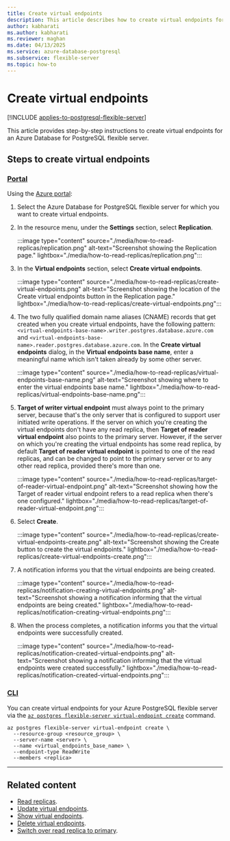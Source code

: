 ```yaml
---
title: Create virtual endpoints
description: This article describes how to create virtual endpoints for an Azure Database for PostgreSQL flexible server.
author: kabharati
ms.author: kabharati
ms.reviewer: maghan
ms.date: 04/13/2025
ms.service: azure-database-postgresql
ms.subservice: flexible-server
ms.topic: how-to
---
```


# Create virtual endpoints

[!INCLUDE [applies-to-postgresql-flexible-server](~/reusable-content/ce-skilling/azure/includes/postgresql/includes/applies-to-postgresql-flexible-server.md)]

This article provides step-by-step instructions to create virtual endpoints for an Azure Database for PostgreSQL flexible server.

## Steps to create virtual endpoints

### [Portal](#tab/portal-create-virtual-endpoints)

Using the [Azure portal](https://portal.azure.com/):

1. Select the Azure Database for PostgreSQL flexible server for which you want to create virtual endpoints.

2. In the resource menu, under the **Settings** section, select **Replication**.

    :::image type="content" source="./media/how-to-read-replicas/replication.png" alt-text="Screenshot showing the Replication page." lightbox="./media/how-to-read-replicas/replication.png":::

3.  In the **Virtual endpoints** section, select **Create virtual endpoints**.

    :::image type="content" source="./media/how-to-read-replicas/create-virtual-endpoints.png" alt-text="Screenshot showing the location of the Create virtual endpoints button in the Replication page." lightbox="./media/how-to-read-replicas/create-virtual-endpoints.png":::

4. The two fully qualified domain name aliases (CNAME) records that get created when you create virtual endpoints, have the following pattern: `<virtual-endpoints-base-name>.writer.postgres.database.azure.com` and `<virtual-endpoints-base-name>.reader.postgres.database.azure.com`. In the **Create virtual endpoints** dialog, in the **Virtual endpoints base name**, enter a meaningful name which isn't taken already by some other server.

    :::image type="content" source="./media/how-to-read-replicas/virtual-endpoints-base-name.png" alt-text="Screenshot showing where to enter the virtual endpoints base name." lightbox="./media/how-to-read-replicas/virtual-endpoints-base-name.png":::

5. **Target of writer virtual endpoint** must always point to the primary server, because that's the only server that is configured to support user initiated write operations. If the server on which you're creating the virtual endpoints don't have any read replica, then **Target of reader virtual endpoint** also points to the primary server. However, if the server on which you're creating the virtual endpoints has some read replica, by default **Target of reader virtual endpoint** is pointed to one of the read replicas, and can be changed to point to the primary server or to any other read replica, provided there's more than one.

    :::image type="content" source="./media/how-to-read-replicas/target-of-reader-virtual-endpoint.png" alt-text="Screenshot showing how the Target of reader virtual endpoint refers to a read replica when there's one configured." lightbox="./media/how-to-read-replicas/target-of-reader-virtual-endpoint.png":::

6. Select **Create**.

    :::image type="content" source="./media/how-to-read-replicas/create-virtual-endpoints-create.png" alt-text="Screenshot showing the Create button to create the virtual endpoints." lightbox="./media/how-to-read-replicas/create-virtual-endpoints-create.png":::


7. A notification informs you that the virtual endpoints are being created.

    :::image type="content" source="./media/how-to-read-replicas/notification-creating-virtual-endpoints.png" alt-text="Screenshot showing a notification informing that the virtual endpoints are being created." lightbox="./media/how-to-read-replicas/notification-creating-virtual-endpoints.png":::

8. When the process completes, a notification informs you that the virtual endpoints were successfully created.

    :::image type="content" source="./media/how-to-read-replicas/notification-created-virtual-endpoints.png" alt-text="Screenshot showing a notification informing that the virtual endpoints were created successfully." lightbox="./media/how-to-read-replicas/notification-created-virtual-endpoints.png":::

### [CLI](#tab/cli-create-virtual-endpoints)

You can create virtual endpoints for your Azure PostgreSQL flexible server via the [`az postgres flexible-server virtual-endpoint create`](/cli/azure/postgres/flexible-server/replica#az-postgres-flexible-server-virtual-endpoint-create) command. 

```azurecli-interactive
az postgres flexible-server virtual-endpoint create \
  --resource-group <resource_group> \
  --server-name <server> \
  --name <virtual_endpoints_base_name> \
  --endpoint-type ReadWrite
  --members <replica>
```
---

## Related content

- [Read replicas](concepts-read-replicas.md).
- [Update virtual endpoints](how-to-update-virtual-endpoints.md).
- [Show virtual endpoints](how-to-show-virtual-endpoints.md).
- [Delete virtual endpoints](how-to-delete-virtual-endpoints.md).
- [Switch over read replica to primary](how-to-switch-over-replica-to-primary.md).
